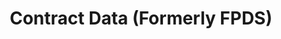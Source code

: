 ---
highlight: "false" 
title: "Contract Data (Formerly FPDS)"
description: "The FPDS reports transition is complete and the  DataBank  is the only place to go to create and run contract data reports. If you are searching for contract data (i.e., searching for specific contracts), you must do so at  FPDS.gov , which remains the authoritative source for contract data."
url-link: "https://sam.gov/content/contract-data"
type: "HTML"
gov-only: "false"
is-external: "true"
publication-date: "August 01, 2023"
reading-time: "5"
resource-type: "Tool"
filter: "market-intelligence"
audience: "contracts-acquisitions"
branded-offerings: "market-it-data-intelligence"
---